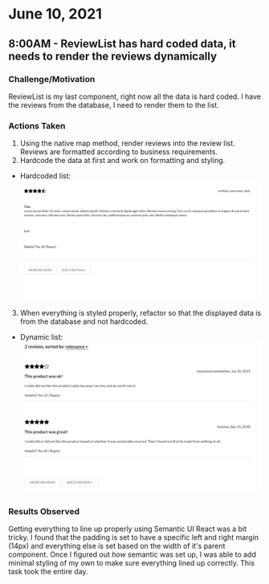 # June 10, 2021



## 8:00AM - ReviewList has hard coded data, it needs to render the reviews dynamically

### Challenge/Motivation
ReviewList is my last component, right now all the data is hard coded. I have the reviews from the database, I need to render them to the list.

### Actions Taken
1. Using the native map method, render reviews into the review list. Reviews are formatted according to business requirements.
2. Hardcode the data at first and work on formatting and styling.
- Hardcoded list:
![Hardcoded List](images/review-list-hardcoded.png)
3. When everything is styled properly, refactor so that the displayed data is from the database and not hardcoded.
- Dynamic list:
![Dynamic List](images/review-list-dynamic.png)


### Results Observed
Getting everything to line up properly using Semantic UI React was a bit tricky. I found that the padding is set to have a specific left and right margin (14px) and everything else is set based on the width of it's parent component. Once I figured out *how* semantic was set up, I was able to add minimal styling of my own to make sure everything lined up correctly. This task took the entire day.



